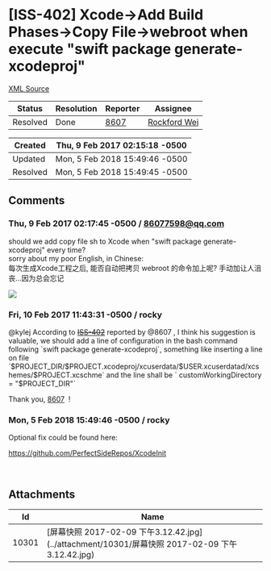 # [ISS-402] Xcode->Add Build Phases->Copy File->webroot when execute "swift package generate-xcodeproj"

[XML Source](./xml/ISS-402.xml)
<p></p>





Status|Resolution|Reporter|Assignee
------|----------|--------|--------
Resolved|Done|[8607](86077598@qq.com)|[Rockford Wei]($rocky)





Created|Thu, 9 Feb 2017 02:15:18 -0500
-------|--------------
Updated|Mon, 5 Feb 2018 15:49:46 -0500
Resolved|Mon, 5 Feb 2018 15:49:45 -0500


## Comments




### Thu, 9 Feb 2017 02:17:45 -0500 / 86077598@qq.com 

<p><p>should we add copy file sh to Xcode when "swift package generate-xcodeproj" every time?<br/>
sorry about my poor English, in Chinese:<br/>
每次生成Xcode工程之后, 能否自动把拷贝 webroot 的命令加上呢? 手动加让人沮丧...因为总会忘记</p>

<p><span class="image-wrap" style=""><a id="10301_thumb" href="http://jira.perfect.org:8080/secure/attachment/10301/10301_%E5%B1%8F%E5%B9%95%E5%BF%AB%E7%85%A7+2017-02-09+%E4%B8%8B%E5%8D%883.12.42.jpg" title="屏幕快照 2017-02-09 下午3.12.42.jpg" file-preview-type="image" file-preview-id="10301" file-preview-title="屏幕快照 2017-02-09 下午3.12.42.jpg"><img src="http://jira.perfect.org:8080/secure/thumbnail/10301/_thumb_10301.png" style="border: 0px solid black" /></a></span></p></p>


### Fri, 10 Feb 2017 11:43:31 -0500 / rocky 

<p><p>@kylej According to <a href="http://jira.perfect.org:8080/browse/ISS-402" title="Xcode-&gt;Add Build Phases-&gt;Copy File-&gt;webroot when execute &quot;swift package generate-xcodeproj&quot;" class="issue-link" data-issue-key="ISS-402"><del>ISS-402</del></a> reported by @8607 , I think his suggestion is valuable, we should add a line of configuration in the bash command following `swift package generate-xcodeproj`, something like inserting a line on file `$PROJECT_DIR/$PROJECT.xcodeproj/xcuserdata/$USER.xcuserdatad/xcshemes/$PROJECT.xcschme` and the line shall be ` customWorkingDirectory = "$PROJECT_DIR"`</p>

<p>Thank you, <a href="http://jira.perfect.org:8080/secure/ViewProfile.jspa?name=86077598%40qq.com" class="user-hover" rel="86077598@qq.com">8607</a>  !</p></p>


### Mon, 5 Feb 2018 15:49:46 -0500 / rocky 

<p><p>Optional fix could be found here:</p>

<p><a href="https://github.com/PerfectSideRepos/XcodeInit" class="external-link" rel="nofollow">https://github.com/PerfectSideRepos/XcodeInit</a></p>

<p> </p></p>

## Attachments





Id|Name
------|------------
10301|[屏幕快照 2017-02-09 下午3.12.42.jpg](../attachment/10301/屏幕快照 2017-02-09 下午3.12.42.jpg)

